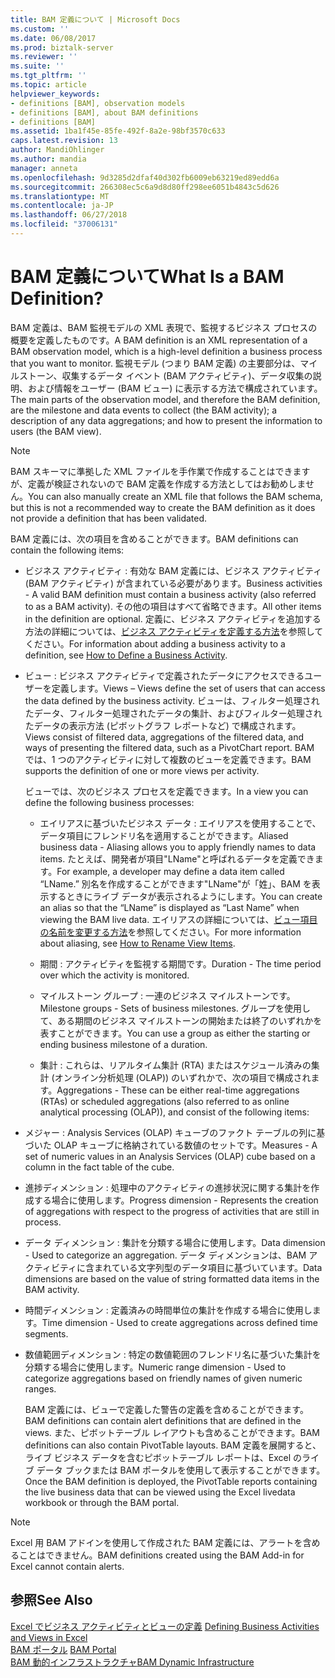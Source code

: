 ```yaml
---
title: BAM 定義について | Microsoft Docs
ms.custom: ''
ms.date: 06/08/2017
ms.prod: biztalk-server
ms.reviewer: ''
ms.suite: ''
ms.tgt_pltfrm: ''
ms.topic: article
helpviewer_keywords:
- definitions [BAM], observation models
- definitions [BAM], about BAM definitions
- definitions [BAM]
ms.assetid: 1ba1f45e-85fe-492f-8a2e-98bf3570c633
caps.latest.revision: 13
author: MandiOhlinger
ms.author: mandia
manager: anneta
ms.openlocfilehash: 9d3285d2dfaf40d302fb6009eb63219ed89edd6a
ms.sourcegitcommit: 266308ec5c6a9d8d80ff298ee6051b4843c5d626
ms.translationtype: MT
ms.contentlocale: ja-JP
ms.lasthandoff: 06/27/2018
ms.locfileid: "37006131"
---
```

# <a name="what-is-a-bam-definition"></a><span data-ttu-id="b38ea-103">BAM 定義について</span><span class="sxs-lookup"><span data-stu-id="b38ea-103">What Is a BAM Definition?</span></span>
<span data-ttu-id="b38ea-104">BAM 定義は、BAM 監視モデルの XML 表現で、監視するビジネス プロセスの概要を定義したものです。</span><span class="sxs-lookup"><span data-stu-id="b38ea-104">A BAM definition is an XML representation of a BAM observation model, which is a high-level definition a business process that you want to monitor.</span></span> <span data-ttu-id="b38ea-105">監視モデル (つまり BAM 定義) の主要部分は、マイルストーン、収集するデータ イベント (BAM アクティビティ)、データ収集の説明、および情報をユーザー (BAM ビュー) に表示する方法で構成されています。</span><span class="sxs-lookup"><span data-stu-id="b38ea-105">The main parts of the observation model, and therefore the BAM definition, are the milestone and data events to collect (the BAM activity); a description of any data aggregations; and how to present the information to users (the BAM view).</span></span>  
  
> [!NOTE]
>  <span data-ttu-id="b38ea-106">BAM スキーマに準拠した XML ファイルを手作業で作成することはできますが、定義が検証されないので BAM 定義を作成する方法としてはお勧めしません。</span><span class="sxs-lookup"><span data-stu-id="b38ea-106">You can also manually create an XML file that follows the BAM schema, but this is not a recommended way to create the BAM definition as it does not provide a definition that has been validated.</span></span>  
  
 <span data-ttu-id="b38ea-107">BAM 定義には、次の項目を含めることができます。</span><span class="sxs-lookup"><span data-stu-id="b38ea-107">BAM definitions can contain the following items:</span></span>  
  
- <span data-ttu-id="b38ea-108">ビジネス アクティビティ : 有効な BAM 定義には、ビジネス アクティビティ (BAM アクティビティ) が含まれている必要があります。</span><span class="sxs-lookup"><span data-stu-id="b38ea-108">Business activities - A valid BAM definition must contain a business activity (also referred to as a BAM activity).</span></span> <span data-ttu-id="b38ea-109">その他の項目はすべて省略できます。</span><span class="sxs-lookup"><span data-stu-id="b38ea-109">All other items in the definition are optional.</span></span> <span data-ttu-id="b38ea-110">定義に、ビジネス アクティビティを追加する方法の詳細については、[ビジネス アクティビティを定義する方法](../core/how-to-define-a-business-activity.md)を参照してください。</span><span class="sxs-lookup"><span data-stu-id="b38ea-110">For information about adding a business activity to a definition, see [How to Define a Business Activity](../core/how-to-define-a-business-activity.md).</span></span>  
  
- <span data-ttu-id="b38ea-111">ビュー : ビジネス アクティビティで定義されたデータにアクセスできるユーザーを定義します。</span><span class="sxs-lookup"><span data-stu-id="b38ea-111">Views – Views define the set of users that can access the data defined by the business activity.</span></span> <span data-ttu-id="b38ea-112">ビューは、フィルター処理されたデータ、フィルター処理されたデータの集計、およびフィルター処理されたデータの表示方法 (ピボットグラフ レポートなど) で構成されます。</span><span class="sxs-lookup"><span data-stu-id="b38ea-112">Views consist of filtered data, aggregations of the filtered data, and ways of presenting the filtered data, such as a PivotChart report.</span></span> <span data-ttu-id="b38ea-113">BAM では、1 つのアクティビティに対して複数のビューを定義できます。</span><span class="sxs-lookup"><span data-stu-id="b38ea-113">BAM supports the definition of one or more views per activity.</span></span>  
  
   <span data-ttu-id="b38ea-114">ビューでは、次のビジネス プロセスを定義できます。</span><span class="sxs-lookup"><span data-stu-id="b38ea-114">In a view you can define the following business processes:</span></span>  
  
  -   <span data-ttu-id="b38ea-115">エイリアスに基づいたビジネス データ : エイリアスを使用することで、データ項目にフレンドリ名を適用することができます。</span><span class="sxs-lookup"><span data-stu-id="b38ea-115">Aliased business data - Aliasing allows you to apply friendly names to data items.</span></span> <span data-ttu-id="b38ea-116">たとえば、開発者が項目"LName"と呼ばれるデータを定義できます。</span><span class="sxs-lookup"><span data-stu-id="b38ea-116">For example, a developer may define a data item called “LName.”</span></span> <span data-ttu-id="b38ea-117">別名を作成することができます"LName"が「姓」、BAM を表示するときにライブ データが表示されるようにします。</span><span class="sxs-lookup"><span data-stu-id="b38ea-117">You can create an alias so that the “LName” is displayed as “Last Name” when viewing the BAM live data.</span></span>  <span data-ttu-id="b38ea-118">エイリアスの詳細については、[ビュー項目の名前を変更する方法](../core/how-to-rename-view-items.md)を参照してください。</span><span class="sxs-lookup"><span data-stu-id="b38ea-118">For more information about aliasing, see [How to Rename View Items](../core/how-to-rename-view-items.md).</span></span>  
  
  -   <span data-ttu-id="b38ea-119">期間 : アクティビティを監視する期間です。</span><span class="sxs-lookup"><span data-stu-id="b38ea-119">Duration - The time period over which the activity is monitored.</span></span>  
  
  -   <span data-ttu-id="b38ea-120">マイルストーン グループ : 一連のビジネス マイルストーンです。</span><span class="sxs-lookup"><span data-stu-id="b38ea-120">Milestone groups - Sets of business milestones.</span></span> <span data-ttu-id="b38ea-121">グループを使用して、ある期間のビジネス マイルストーンの開始または終了のいずれかを表すことができます。</span><span class="sxs-lookup"><span data-stu-id="b38ea-121">You can use a group as either the starting or ending business milestone of a duration.</span></span>  
  
  -   <span data-ttu-id="b38ea-122">集計 : これらは、リアルタイム集計 (RTA) またはスケジュール済みの集計 (オンライン分析処理 (OLAP)) のいずれかで、次の項目で構成されます。</span><span class="sxs-lookup"><span data-stu-id="b38ea-122">Aggregations -  These can be either real-time aggregations (RTAs) or scheduled aggregations (also referred to as online analytical processing (OLAP)), and consist of the following items:</span></span>  
  
- <span data-ttu-id="b38ea-123">メジャー : Analysis Services (OLAP) キューブのファクト テーブルの列に基づいた OLAP キューブに格納されている数値のセットです。</span><span class="sxs-lookup"><span data-stu-id="b38ea-123">Measures - A set of numeric values in an Analysis Services (OLAP) cube based on a column in the fact table of the cube.</span></span>  
  
- <span data-ttu-id="b38ea-124">進捗ディメンション : 処理中のアクティビティの進捗状況に関する集計を作成する場合に使用します。</span><span class="sxs-lookup"><span data-stu-id="b38ea-124">Progress dimension - Represents the creation of aggregations with respect to the progress of activities that are still in process.</span></span>  
  
- <span data-ttu-id="b38ea-125">データ ディメンション : 集計を分類する場合に使用します。</span><span class="sxs-lookup"><span data-stu-id="b38ea-125">Data dimension - Used to categorize an aggregation.</span></span> <span data-ttu-id="b38ea-126">データ ディメンションは、BAM アクティビティに含まれている文字列型のデータ項目に基づいています。</span><span class="sxs-lookup"><span data-stu-id="b38ea-126">Data dimensions are based on the value of string formatted data items in the BAM activity.</span></span>  
  
- <span data-ttu-id="b38ea-127">時間ディメンション : 定義済みの時間単位の集計を作成する場合に使用します。</span><span class="sxs-lookup"><span data-stu-id="b38ea-127">Time dimension - Used to create aggregations across defined time segments.</span></span>  
  
- <span data-ttu-id="b38ea-128">数値範囲ディメンション : 特定の数値範囲のフレンドリ名に基づいた集計を分類する場合に使用します。</span><span class="sxs-lookup"><span data-stu-id="b38ea-128">Numeric range dimension - Used to categorize aggregations based on friendly names of given numeric ranges.</span></span>  
  
  <span data-ttu-id="b38ea-129">BAM 定義には、ビューで定義した警告の定義を含めることができます。</span><span class="sxs-lookup"><span data-stu-id="b38ea-129">BAM definitions can contain alert definitions that are defined in the views.</span></span> <span data-ttu-id="b38ea-130">また、ピボットテーブル レイアウトも含めることができます。</span><span class="sxs-lookup"><span data-stu-id="b38ea-130">BAM definitions can also contain PivotTable layouts.</span></span> <span data-ttu-id="b38ea-131">BAM 定義を展開すると、ライブ ビジネス データを含むピボットテーブル レポートは、Excel のライブ データ ブックまたは BAM ポータルを使用して表示することができます。</span><span class="sxs-lookup"><span data-stu-id="b38ea-131">Once the BAM definition is deployed, the PivotTable reports containing the live business data that can be viewed using the Excel livedata workbook or through the BAM portal.</span></span>  
  
> [!NOTE]
>  <span data-ttu-id="b38ea-132">Excel 用 BAM アドインを使用して作成された BAM 定義には、アラートを含めることはできません。</span><span class="sxs-lookup"><span data-stu-id="b38ea-132">BAM definitions created using the BAM Add-in for Excel cannot contain alerts.</span></span>  
  
## <a name="see-also"></a><span data-ttu-id="b38ea-133">参照</span><span class="sxs-lookup"><span data-stu-id="b38ea-133">See Also</span></span>  
 <span data-ttu-id="b38ea-134">[Excel でビジネス アクティビティとビューの定義](../core/defining-business-activities-and-views-in-excel.md) </span><span class="sxs-lookup"><span data-stu-id="b38ea-134">[Defining Business Activities and Views in Excel](../core/defining-business-activities-and-views-in-excel.md) </span></span>  
 <span data-ttu-id="b38ea-135">[BAM ポータル](../core/bam-portal.md) </span><span class="sxs-lookup"><span data-stu-id="b38ea-135">[BAM Portal](../core/bam-portal.md) </span></span>  
 [<span data-ttu-id="b38ea-136">BAM 動的インフラストラクチャ</span><span class="sxs-lookup"><span data-stu-id="b38ea-136">BAM Dynamic Infrastructure</span></span>](../core/bam-dynamic-infrastructure.md)